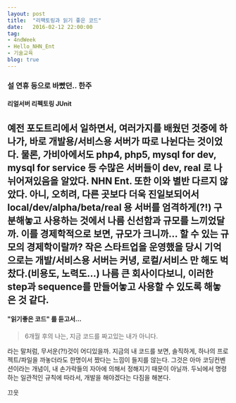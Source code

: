 ```yaml
---
layout: post
title:  "리팩토링과 읽기 좋은 코드"
date:   2016-02-12 22:00:00
tag:
- 4ndWeek
- Hello_NHN_Ent
- 기술교육
blog: true
---
```

### 설 연휴 등으로 바빴던.. 한주

#### 리얼서버 리펙토링 JUnit
  예전 포도트리에서 일하면서, 여러가지를 배웠던 것중에 하나가, 바로 개발용/서비스용 서버가 따로 나뉜다는 것이었다. 물론, 가비아에서도 php4, php5, mysql for dev, mysql for service 등 수많은 서버들이 dev, real 로 나뉘어져있음을 알았다. 
  NHN Ent. 또한 이와 별반 다르지 않았다. 아니, 오히려, 다른 곳보다 더욱 진일보되어서 local/dev/alpha/beta/real 용 서버를 엄격하게(?!) 구분해놓고 사용하는 것에서 나름 신선함과 규모를 느끼었달까. 이를 경제학적으로 보면, 규모가 크니까... 할 수 있는 규모의 경제학이랄까? 
  작은 스타트업을 운영했을 당시 기억으로는 개발/서비스용 서버는 커녕, 로컬/서비스 만 해도 벅찼다.(비용도, 노력도...) 나름 큰 회사이다보니, 이러한 step과 sequence를 만들어놓고 사용할 수 있도록 해놓은 것 같다.
---

<script async src="//pagead2.googlesyndication.com/pagead/js/adsbygoogle.js"></script>
<!-- mrkarl ad 001 -->
<ins class="adsbygoogle"
     style="display:block"
     data-ad-client="ca-pub-5338438534915104"
     data-ad-slot="1277261876"
     data-ad-format="auto"></ins>
<script>
(adsbygoogle = window.adsbygoogle || []).push({});
</script>


#### "읽기좋은 코드" 를 듣고서...
> 6개월 후의 나는, 지금 코드를 짜고있는 내가 아니다.

라는 말처럼, 무서운(?!)것이 어디있을까.
지금의 내 코드를 보면, 솔직하게, 하나의 프로젝트/파일을 까놓더라도 한명이서 짰다는 느낌이 들지를 않는다. 그것은 아마 코딩컨벤션이라는 개념이, 내 손가락들의 자아에 의해서 정해지기 때문이 아닐까. 두뇌에서 명령하는 일관적인 규칙에 따라서, 개발을 해야겠다는 다짐을 해본다.

끄읏